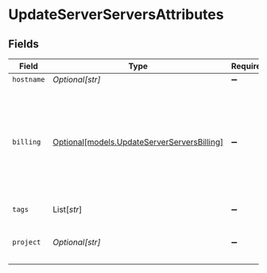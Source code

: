 # UpdateServerServersAttributes


## Fields

| Field                                                                                                              | Type                                                                                                               | Required                                                                                                           | Description                                                                                                        |
| ------------------------------------------------------------------------------------------------------------------ | ------------------------------------------------------------------------------------------------------------------ | ------------------------------------------------------------------------------------------------------------------ | ------------------------------------------------------------------------------------------------------------------ |
| `hostname`                                                                                                         | *Optional[str]*                                                                                                    | :heavy_minus_sign:                                                                                                 | N/A                                                                                                                |
| `billing`                                                                                                          | [Optional[models.UpdateServerServersBilling]](../models/updateserverserversbilling.md)                             | :heavy_minus_sign:                                                                                                 | The server billing type. Accepts `hourly` and `monthly` for on demand projects and `yearly` for reserved projects. |
| `tags`                                                                                                             | List[*str*]                                                                                                        | :heavy_minus_sign:                                                                                                 | List of Tag IDs                                                                                                    |
| `project`                                                                                                          | *Optional[str]*                                                                                                    | :heavy_minus_sign:                                                                                                 | Project ID or slug to move the server to                                                                           |